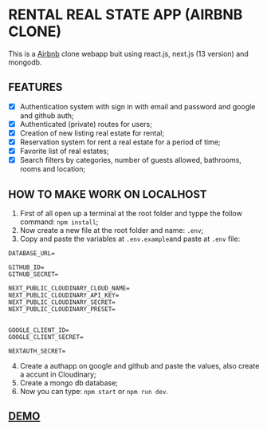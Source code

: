 # RENTAL REAL STATE APP (AIRBNB CLONE)

This is a [Airbnb](https://www.airbnb.com.br/) clone webapp buit using react.js, next.js (13 version) and mongodb.

## FEATURES
- [x] Authentication system with sign in with email and password and google and github auth;
- [x] Authenticated (private) routes for users;
- [x] Creation of new listing real estate for rental;
- [x] Reservation system for rent a real estate for a period of time;
- [x] Favorite list of real estates;
- [x] Search filters by categories, number of guests allowed, bathrooms, rooms and location;

## HOW TO MAKE WORK ON LOCALHOST
1. First of all open up a terminal at the root folder and typpe the follow command: ``npm install``;
2. Now create a new file at the root folder and name: ``.env``;
3. Copy and paste the variables at ``.env.example``and paste at ``.env`` file:
```
DATABASE_URL=

GITHUB_ID=
GITHUB_SECRET=

NEXT_PUBLIC_CLOUDINARY_CLOUD_NAME=
NEXT_PUBLIC_CLOUDINARY_API_KEY=
NEXT_PUBLIC_CLOUDINARY_SECRET=
NEXT_PUBLIC_CLOUDINARY_PRESET=


GOOGLE_CLIENT_ID=
GOOGLE_CLIENT_SECRET=

NEXTAUTH_SECRET=
```
4. Create a authapp on google and github and paste the values, also create a accunt in Cloudinary;
5. Create a mongo db database;
7. Now you can type: ``npm start`` or ``npm run dev``.


## [DEMO](https://rental-real-estate-re2hnxgq5-emvalencaf.vercel.app/)